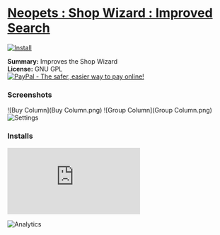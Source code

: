 # [Neopets : Shop Wizard : Improved Search](.)

[![Install](../../resources/image/install_button.jpg)](../../../../raw/master/scripts/Neopets_Shop_Wizard_Improved_Search/164819.user.js)

**Summary:** Improves the Shop Wizard<br />
**License:** GNU GPL<br />
[![PayPal - The safer, easier way to pay online!](https://www.paypalobjects.com/en_US/i/btn/btn_donate_SM.gif "PayPal - The safer, easier way to pay online!")](https://goo.gl/DNfg2w)

### Screenshots
![Buy Column](Buy Column.png)
![Group Column](Group Column.png)
![Settings](Settings.png)


### Installs
![Daily installs](http://gm.wesley.eti.br/count.php?id=scripts/Neopets_Shop_Wizard_Improved_Search/164819.user.js&type=image)

![Analytics](https://ga-beacon.appspot.com/UA-462297-6/master/Neopets_Shop_Wizard_Improved_Search?pixel)
